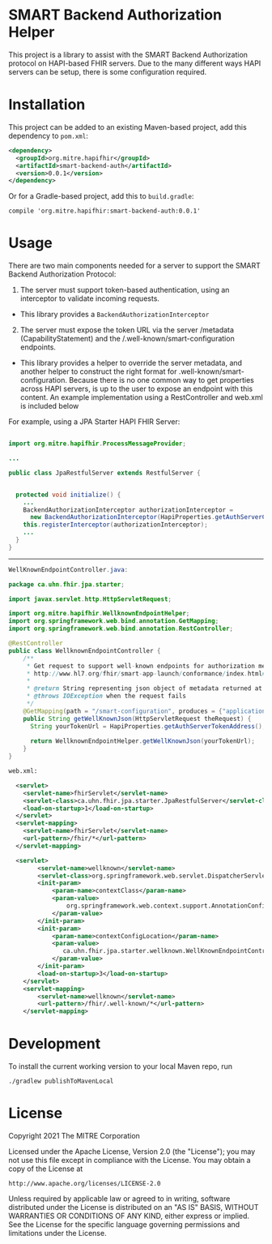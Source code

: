 # SMART Backend Authorization Helper

This project is a library to assist with the SMART Backend Authorization protocol on HAPI-based FHIR servers.
Due to the many different ways HAPI servers can be setup, there is some configuration required.


# Installation

This project can be added to an existing Maven-based project, add this dependency to `pom.xml`:

```xml
<dependency>
  <groupId>org.mitre.hapifhir</groupId>
  <artifactId>smart-backend-auth</artifactId>
  <version>0.0.1</version>
</dependency>
```

Or for a Gradle-based project, add this to `build.gradle`:

```
compile 'org.mitre.hapifhir:smart-backend-auth:0.0.1'

```

# Usage

There are two main components needed for a server to support the SMART Backend Authorization Protocol:
1. The server must support token-based authentication, using an interceptor to validate incoming requests.
  - This library provides a `BackendAuthorizationInterceptor`

2. The server must expose the token URL via the server /metadata (CapabilityStatement) and the /.well-known/smart-configuration endpoints.
  - This library provides a helper to override the server metadata, and another helper to construct the right format for .well-known/smart-configuration. Because there is no one common way to get properties across HAPI servers, is up to the user to expose an endpoint with this content. An example implementation using a RestController and web.xml is included below


For example, using a JPA Starter HAPI FHIR Server:


```java

import org.mitre.hapifhir.ProcessMessageProvider;

...

public class JpaRestfulServer extends RestfulServer {


  protected void initialize() {
    ...
    BackendAuthorizationInterceptor authorizationInterceptor =
      new BackendAuthorizationInterceptor(HapiProperties.getAuthServerCertsAddress());
    this.registerInterceptor(authorizationInterceptor);
    ...
  }
}

```

---

```java
WellKnownEndpointController.java:

package ca.uhn.fhir.jpa.starter;

import javax.servlet.http.HttpServletRequest;

import org.mitre.hapifhir.WellknownEndpointHelper;
import org.springframework.web.bind.annotation.GetMapping;
import org.springframework.web.bind.annotation.RestController;

@RestController
public class WellknownEndpointController {
    /**
     * Get request to support well-known endpoints for authorization metadata. See
     * http://www.hl7.org/fhir/smart-app-launch/conformance/index.html#using-well-known
     *
     * @return String representing json object of metadata returned at this url
     * @throws IOException when the request fails
     */
    @GetMapping(path = "/smart-configuration", produces = {"application/json"})
    public String getWellKnownJson(HttpServletRequest theRequest) {
      String yourTokenUrl = HapiProperties.getAuthServerTokenAddress();
      
      return WellknownEndpointHelper.getWellKnownJson(yourTokenUrl);
    }
}

```


```xml
web.xml:

  <servlet>
    <servlet-name>fhirServlet</servlet-name>
    <servlet-class>ca.uhn.fhir.jpa.starter.JpaRestfulServer</servlet-class>
    <load-on-startup>1</load-on-startup>
  </servlet>
  <servlet-mapping>
    <servlet-name>fhirServlet</servlet-name>
    <url-pattern>/fhir/*</url-pattern>
  </servlet-mapping>

  <servlet>
        <servlet-name>wellknown</servlet-name>
        <servlet-class>org.springframework.web.servlet.DispatcherServlet</servlet-class>
        <init-param>
            <param-name>contextClass</param-name>
            <param-value>
                org.springframework.web.context.support.AnnotationConfigWebApplicationContext
            </param-value>
        </init-param>
        <init-param>
            <param-name>contextConfigLocation</param-name>
            <param-value>
               ca.uhn.fhir.jpa.starter.wellknown.WellKnownEndpointController
            </param-value>
        </init-param>
        <load-on-startup>3</load-on-startup>
    </servlet>
    <servlet-mapping>
        <servlet-name>wellknown</servlet-name>
        <url-pattern>/fhir/.well-known/*</url-pattern>
    </servlet-mapping>

```



# Development

To install the current working version to your local Maven repo, run
```
./gradlew publishToMavenLocal
```


# License
Copyright 2021 The MITRE Corporation

Licensed under the Apache License, Version 2.0 (the "License");
you may not use this file except in compliance with the License.
You may obtain a copy of the License at

    http://www.apache.org/licenses/LICENSE-2.0

Unless required by applicable law or agreed to in writing, software
distributed under the License is distributed on an "AS IS" BASIS,
WITHOUT WARRANTIES OR CONDITIONS OF ANY KIND, either express or implied.
See the License for the specific language governing permissions and
limitations under the License.